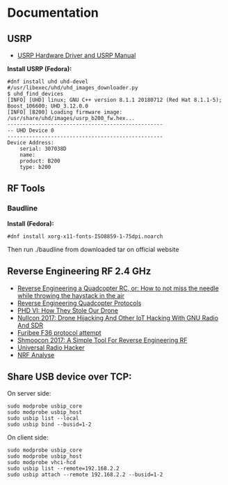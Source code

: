 # Documentation
## USRP

- [USRP Hardware Driver and USRP Manual](https://files.ettus.com/manual/index.html)

**Install USRP (Fedora):**
```
#dnf install uhd uhd-devel
#/usr/libexec/uhd/uhd_images_downloader.py
$ uhd_find_devices
[INFO] [UHD] linux; GNU C++ version 8.1.1 20180712 (Red Hat 8.1.1-5); Boost_106600; UHD_3.12.0.0
[INFO] [B200] Loading firmware image: /usr/share/uhd/images/usrp_b200_fw.hex...
--------------------------------------------------
-- UHD Device 0
--------------------------------------------------
Device Address:
    serial: 307038D
    name:
    product: B200
    type: b200
```

## RF Tools
### Baudline
**Install (Fedora):**
```
#dnf install xorg-x11-fonts-ISO8859-1-75dpi.noarch
```
Then run ./baudline from downloaded tar on official website

## Reverse Engineering RF 2.4 GHz
- [Reverse Engineering a Quadcopter RC, or: How to not miss the needle while throwing the haystack in the air](https://mmelchior.wordpress.com/2016/06/06/qc-360-a1-p1/)
- [Reverse Engineering Quadcopter Protocols](https://hackaday.com/2016/06/28/reverse-engineering-quadcopter-protocols/)
- [PHD VI: How They Stole Our Drone](https://blog.ptsecurity.com/2016/06/phd-vi-how-they-stole-our-drone.html)
- [Nullcon 2017: Drone Hijacking And Other IoT Hacking With GNU Radio And SDR](https://www.rtl-sdr.com/nullcon-2017-drone-hijacking-and-other-iot-hacking-with-gnu-radio-and-sdr/)
- [Furibee F36 protocol attempt](https://www.deviationtx.com/forum/protocol-development/6806-furibee-f36-protocol-attempt?start=120)
- [
Shmoocon 2017: A Simple Tool For Reverse Engineering RF](https://hackaday.com/2017/01/15/shmoocon-2017-a-simple-tool-for-reverse-engineering-rf/)
- [Universal Radio Hacker](https://github.com/jopohl/urh)
- [NRF Analyse](https://github.com/chopengauer/nrf_analyze)

## Share USB device over TCP:
On server side:
```
sudo modprobe usbip_core
sudo modprobe usbip_host
sudo usbip list --local
sudo usbip bind --busid=1-2
```

On client side:
```
sudo modprobe usbip_core
sudo modprobe usbip_host
sudo modprobe vhci-hcd
sudo usbip list --remote=192.168.2.2
sudo usbip attach --remote 192.168.2.2 --busid=1-2
```